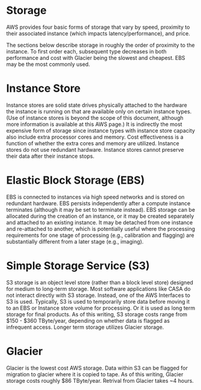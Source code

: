 

# Storage 

AWS provides four basic forms of storage that vary by speed, proximity to their associated instance (which impacts latency/performance), and price.

The sections below describe storage in roughly the order of proximity to the instance. To first order each, subsequent type decreases in both performance and cost with Glacier being the slowest and cheapest. EBS may be the most commonly used.

# Instance Store

Instance stores are solid state drives physically attached to the hardware the instance is running on that are available only on certain instance types. (Use of instance stores is beyond the scope of this document, although more information is available at this AWS page.) It is indirectly the most expensive form of storage since instance types with instance store capacity also include extra processor cores and memory. Cost effectiveness is a function of whether the extra cores and memory are utilized. Instance stores do not use redundant hardware. Instance stores cannot preserve their data after their instance stops.

# Elastic Block Storage (EBS)

EBS is connected to instances via high speed networks and is stored on redundant hardware. EBS persists independently after a compute instance terminates (although it may be set to terminate instead). EBS storage can be allocated during the creation of an instance, or it may be created separately and attached to an existing instance. It may be detached from one instance and re-attached to another, which is potentially useful where the processing requirements for one stage of processing (e.g., calibration and flagging) are substantially different from a later stage (e.g., imaging).

# Simple Storage Service (S3)

S3 storage is an object level store (rather than a block level store) designed for medium to long-term storage. Most software applications like CASA do not interact directly with S3 storage. Instead, one of the AWS Interfaces to S3 is used. Typically, S3 is used to temporarily store data before moving it to an EBS or Instance store volume for processing. Or it is used as long term storage for final products. As of this writing, S3 storage costs range from \$150 - \$360 TByte/year, depending on whether data is flagged as infrequent access. Longer term storage utilizes Glacier storage.

# Glacier

Glacier is the lowest cost AWS storage. Data within S3 can be flagged for migration to glacier where it is copied to tape. As of this writing, Glacier storage costs roughly \$86 TByte/year. Retrival from Glacier takes \~4 hours.

